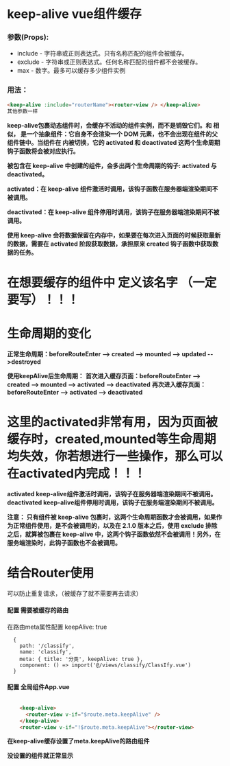 # keep-alive vue组件缓存

### 参数(Props):

- include - 字符串或正则表达式。只有名称匹配的组件会被缓存。
- exclude - 字符串或正则表达式。任何名称匹配的组件都不会被缓存。
- max - 数字。最多可以缓存多少组件实例

### 用法：

```html
<keep-alive :include="routerName"><router-view /> </keep-alive>
其他参数一样
```

**keep-alive包裹动态组件时，会缓存不活动的组件实例，而不是销毁它们。和 <transition> 相似，<keep-alive> 是一个抽象组件：它自身不会渲染一个 DOM 元素，也不会出现在组件的父组件链中。当组件在 <keep-alive> 内被切换，它的 activated 和 deactivated 这两个生命周期钩子函数将会被对应执行。**

**被包含在 keep-alive 中创建的组件，会多出两个生命周期的钩子: activated 与 deactivated。**

**activated：在 keep-alive 组件激活时调用，该钩子函数在服务器端渲染期间不被调用。**

**deactivated：在 keep-alive 组件停用时调用，该钩子在服务器端渲染期间不被调用。**

**使用 keep-alive 会将数据保留在内存中，如果要在每次进入页面的时候获取最新的数据，需要在 activated 阶段获取数据，承担原来 created 钩子函数中获取数据的任务。**

# 在想要缓存的组件中 定义该名字 （一定要写）！！！



# 生命周期的变化

**正常生命周期：beforeRouteEnter --> created --> mounted --> updated -->destroyed**

**使用keepAlive后生命周期：**
**首次进入缓存页面：beforeRouteEnter --> created --> mounted --> activated --> deactivated**
**再次进入缓存页面：beforeRouteEnter --> activated --> deactivated**

# **这里的activated非常有用，因为页面被缓存时，created,mounted等生命周期均失效，你若想进行一些操作，那么可以在activated内完成**！！！

**activated   keep-alive组件激活时调用，该钩子在服务器端渲染期间不被调用。** 
**deactivated   keep-alive组件停用时调用，该钩子在服务端渲染期间不被调用。**

**注意： 只有组件被 keep-alive 包裹时，这两个生命周期函数才会被调用，如果作为正常组件使用，是不会被调用的，以及在 2.1.0 版本之后，使用 exclude 排除之后，就算被包裹在 keep-alive 中，这两个钩子函数依然不会被调用！另外，在服务端渲染时，此钩子函数也不会被调用。**

# 结合Router使用

可以防止重复请求，（被缓存了就不需要再去请求）

#### 配置 需要被缓存的路由

在路由meta属性配置 keepAlive: true

```
  {
    path: '/classify',
    name: 'classify',
    meta: { title: '分类', keepAlive: true },
    component: () => import('@/views/classify/ClassIfy.vue')
  }
```

#### 配置 全局组件App.vue

```html

	<keep-alive>
      <router-view v-if="$route.meta.keepAlive" />
    </keep-alive>
    <router-view v-if="!$route.meta.keepAlive"></router-view>
```

**在keep-alive缓存设置了meta.keepAlive的路由组件**

**没设置的组件就正常显示**